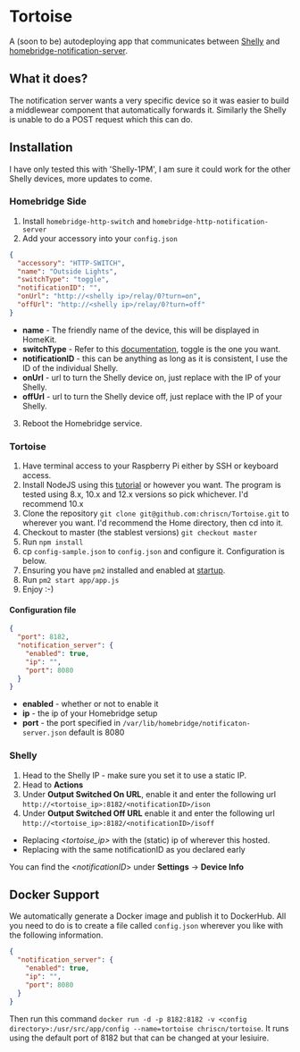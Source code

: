 # Tortoise
A (soon to be) autodeploying app that communicates between [Shelly](https://shelly.cloud) and [homebridge-notification-server](https://github.com/Supereg/homebridge-http-notification-server).
## What it does?
The notification server wants a very specific device so it was easier to build a middlewear component that automatically forwards it. Similarly the Shelly is unable to do a POST request which this can do.
## Installation
I have only tested this with 'Shelly-1PM', I am sure it could work for the other Shelly devices, more updates to come.
### Homebridge Side
1. Install `homebridge-http-switch` and `homebridge-http-notification-server`
2. Add your accessory into your `config.json`
```json
{
  "accessory": "HTTP-SWITCH",
  "name": "Outside Lights",
  "switchType": "toggle",
  "notificationID": "",
  "onUrl": "http://<shelly ip>/relay/0?turn=on",
  "offUrl": "http://<shelly ip>/relay/0?turn=off"
}
```
- **name** - The friendly name of the device, this will be displayed in HomeKit.
- **switchType** - Refer to this [documentation](https://github.com/Supereg/homebridge-http-switch), toggle is the one you want.
- **notificationID** - this can be anything as long as it is consistent, I use the ID of the individual Shelly.
- **onUrl** - url to turn the Shelly device on, just replace *<shelly ip>* with the IP of your Shelly.
- **offUrl** - url to turn the Shelly device off, just replace *<shelly ip>* with the IP of your Shelly.
3. Reboot the Homebridge service.

### Tortoise
1. Have terminal access to your Raspberry Pi either by SSH or keyboard access.
2. Install NodeJS using this [tutorial](https://linuxize.com/post/how-to-install-node-js-on-raspberry-pi/) or however you want. The program is tested using 8.x, 10.x and 12.x versions so pick whichever. I'd recommend 10.x
3. Clone the repository `git clone git@github.com:chriscn/Tortoise.git` to wherever you want. I'd recommend the Home directory, then cd into it.
4. Checkout to master (the stablest versions) `git checkout master`
5. Run `npm install`
6. cp `config-sample.json` to `config.json` and configure it. Configuration is below.
7. Ensuring you have `pm2` installed and enabled at [startup](https://pm2.keymetrics.io/docs/usage/startup).
8. Run `pm2 start app/app.js`
9. Enjoy :-)

#### Configuration file
```json
{
  "port": 8182,
  "notification_server": {
    "enabled": true,
    "ip": "",
    "port": 8080
  }
}
```
- **enabled** - whether or not to enable it
- **ip** - the ip of your Homebridge setup
- **port** - the port specified in `/var/lib/homebridge/notificaton-server.json` default is 8080

### Shelly
1. Head to the Shelly IP - make sure you set it to use a static IP.
2. Head to **Actions**
3. Under **Output Switched On URL**, enable it and enter the following url `http://<tortoise_ip>:8182/<notificationID>/ison`
4. Under **Output Switched Off URL** enable it and enter the following url `http://<tortoise_ip>:8182/<notificationID>/isoff`
- Replacing *<tortoise_ip>* with the (static) ip of wherever this hosted.
- Replacing *<notificationID>* with the same notificationID as you declared early

You can find the *<notificationID*> under **Settings** -> **Device Info**

## Docker Support
We automatically generate a Docker image and publish it to DockerHub. All you need to do is to create a file called `config.json` wherever you like with the following information.
```json
{
  "notification_server": {
    "enabled": true,
    "ip": "",
    "port": 8080
  }
}
```
Then run this command `docker run -d -p 8182:8182 -v <config directory>:/usr/src/app/config --name=tortoise chriscn/tortoise`. It runs using the default port of 8182 but that can be changed at your lesiuire.
